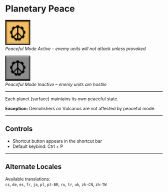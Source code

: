 # Planetary Peace

![Peaceful Mode](graphics/peaceful.png)  
*Peaceful Mode Active – enemy units will not attack unless provoked*

![Hostile Mode](graphics/hostile.png)  
*Peaceful Mode Inactive – enemy units are hostile*

---

Each planet (surface) maintains its own peaceful state.

**Exception:** Demolishers on Vulcanus are not affected by peaceful mode.

---

## Controls

- Shortcut button appears in the shortcut bar  
- Default keybind: Ctrl + P

---

## Alternate Locales

Available translations:  
`cs`, `de`, `es`, `fr`, `ja`, `pl`, `pt-BR`, `ru`, `tr`, `uk`, `zh-CN`, `zh-TW`
